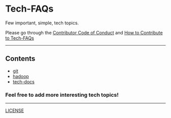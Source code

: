 # Tech-FAQs

Few important, simple, tech topics.


Please go through the [Contributor Code of Conduct](https://github.com/animenon/Tech-FAQs/blob/master/CODE_OF_CONDUCT.md)
and [How to Contribute to Tech-FAQs](https://github.com/animenon/Tech-FAQs/blob/master/CONTRIBUTING.md)

---

## Contents

* [git](https://github.com/animenon/Tech-FAQs/tree/master/git)
* [hadoop](https://github.com/animenon/Tech-FAQs/tree/master/hadoop)
* [tech-docs](https://github.com/animenon/Tech-FAQs/tree/master/tech-docs)

### Feel free to add more interesting tech topics!

------
[LICENSE](https://github.com/animenon/Tech-FAQs/blob/master/LICENSE)

